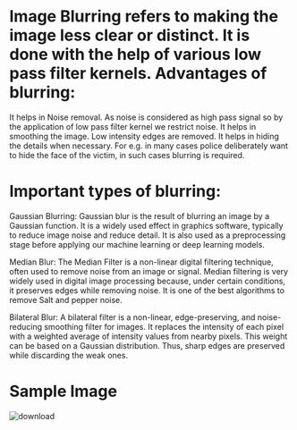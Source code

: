 #  Image Blurring refers to making the image less clear or distinct. It is done with the help of various low pass filter kernels. Advantages of blurring:
It helps in Noise removal. As noise is considered as high pass signal so by the application of low pass filter kernel we restrict noise.
It helps in smoothing the image.
Low intensity edges are removed.
It helps in hiding the details when necessary. For e.g. in many cases police deliberately want to hide the face of the victim, in such cases blurring is required.

# Important types of blurring:
Gaussian Blurring:
Gaussian blur is the result of blurring an image by a Gaussian function. It is a widely used effect in graphics software, typically to reduce image noise and reduce detail. It is also used as a preprocessing stage before applying our machine learning or deep learning models. 

Median Blur:
The Median Filter is a non-linear digital filtering technique, often used to remove noise from an image or signal. Median filtering is very widely used in digital image processing because, under certain conditions, it preserves edges while removing noise. It is one of the best algorithms to remove Salt and pepper noise.

Bilateral Blur:
A bilateral filter is a non-linear, edge-preserving, and noise-reducing smoothing filter for images. It replaces the intensity of each pixel with a weighted average of intensity values from nearby pixels. This weight can be based on a Gaussian distribution. Thus, sharp edges are preserved while discarding the weak ones.

# Sample Image
![download](https://github.com/RidhiSood22/Image-preprocessing---Image-Blur/assets/142926361/b49f5f42-ae31-4f2d-b189-bea00be320af)
